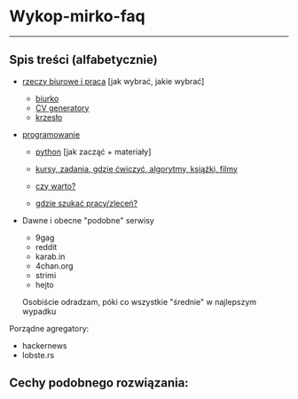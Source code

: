 # Wykop-mirko-faq
-----------------


## Spis treści (alfabetycznie)

- [rzeczy biurowe i praca](biuro/index.md) \[jak wybrać, jakie wybrać\]
  - [biurko](biuro/biurko.md)
  - [CV generatory](biuro/generatory_cv.md)
  - [krzesło](biuro/krzeslo.md)


- [programowanie](prog/index.md)
  - [python](prog/python.md) \[jak zacząć + materiały\]

  - [kursy, zadania, gdzie ćwiczyć, algorytmy, książki, filmy](prog/zadania.md)
  - [czy warto?](prog/czy_ma_sens.md#czy_warto)
  - [gdzie szukać pracy/zleceń?](prog/czy_ma_sens.md#gdzie_szukac)



- Dawne i obecne "podobne" serwisy
  - 9gag
  - reddit
  - karab.in
  - 4chan.org
  - strimi
  - hejto

  Osobiście odradzam, póki co wszystkie "średnie" w najlepszym wypadku

Porządne agregatory:
  - hackernews
  - lobste.rs

Cechy podobnego rozwiązania:
  - 
